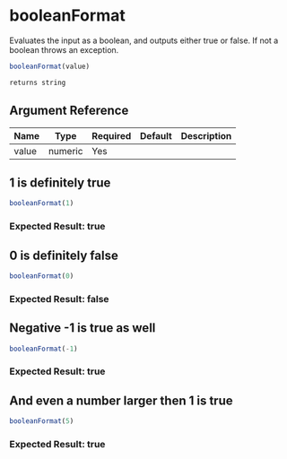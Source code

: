 # booleanFormat

Evaluates the input as a boolean, and outputs either true or false. If not a boolean throws an exception.

```javascript
booleanFormat(value)
```

```javascript
returns string
```

## Argument Reference

| Name | Type | Required | Default | Description |
| --- | --- | --- | --- | --- |
| value | numeric | Yes |  |  |

## 1 is definitely true

```javascript
booleanFormat(1)
```

### Expected Result: true

## 0 is definitely false

```javascript
booleanFormat(0)
```

### Expected Result: false

## Negative -1 is true as well

```javascript
booleanFormat(-1)
```

### Expected Result: true

## And even a number larger then 1 is true

```javascript
booleanFormat(5)
```

### Expected Result: true
